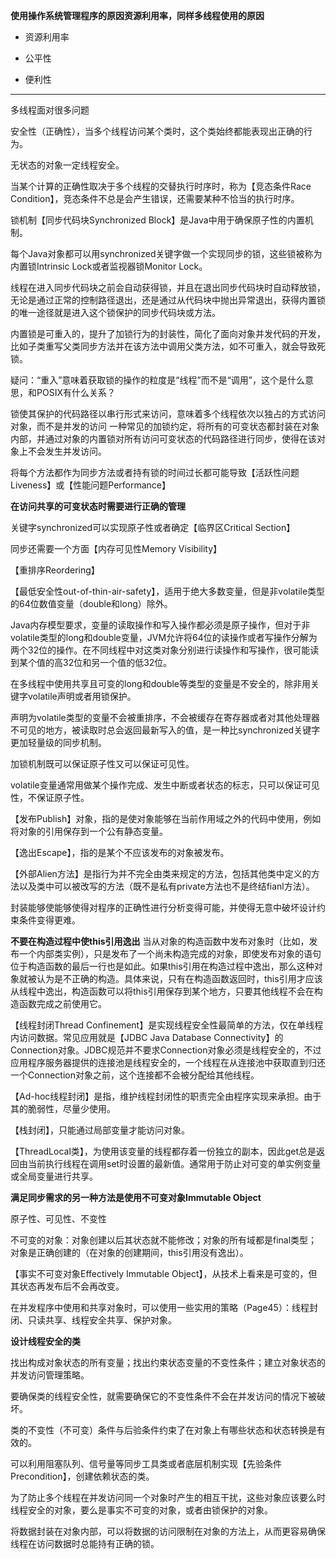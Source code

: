 **使用操作系统管理程序的原因资源利用率，同样多线程使用的原因**

- 资源利用率

- 公平性

- 便利性

---

多线程面对很多问题

安全性（正确性），当多个线程访问某个类时，这个类始终都能表现出正确的行为。
	
无状态的对象一定线程安全。
	
当某个计算的正确性取决于多个线程的交替执行时序时，称为【竞态条件Race Condition】，竞态条件不总是会产生错误，还需要某种不恰当的执行时序。

锁机制【同步代码块Synchronized Block】是Java中用于确保原子性的内置机制。

每个Java对象都可以用synchronized关键字做一个实现同步的锁，这些锁被称为内置锁Intrinsic Lock或者监视器锁Monitor Lock。

线程在进入同步代码块之前会自动获得锁，并且在退出同步代码块时自动释放锁，无论是通过正常的控制路径退出，还是通过从代码块中抛出异常退出，获得内置锁的唯一途径就是进入这个锁保护的同步代码块或方法。

内置锁是可重入的，提升了加锁行为的封装性，简化了面向对象并发代码的开发，比如子类重写父类同步方法并在该方法中调用父类方法，如不可重入，就会导致死锁。

疑问：“重入”意味着获取锁的操作的粒度是“线程”而不是“调用”，这个是什么意思，和POSIX有什么关系？

锁使其保护的代码路径以串行形式来访问，意味着多个线程依次以独占的方式访问对象，而不是并发的访问
一种常见的加锁约定，将所有的可变状态都封装在对象内部，并通过对象的内置锁对所有访问可变状态的代码路径进行同步，使得在该对象上不会发生并发访问。

将每个方法都作为同步方法或者持有锁的时间过长都可能导致【活跃性问题Liveness】或【性能问题Performance】
	
**在访问共享的可变状态时需要进行正确的管理**

关键字synchronized可以实现原子性或者确定【临界区Critical Section】

同步还需要一个方面【内存可见性Memory Visibility】

【重排序Reordering】

【最低安全性out-of-thin-air-safety】，适用于绝大多数变量，但是非volatile类型的64位数值变量（double和long）除外。

Java内存模型要求，变量的读取操作和写入操作都必须是原子操作，但对于非volatile类型的long和double变量，JVM允许将64位的读操作或者写操作分解为两个32位的操作。在不同线程中对这类对象分别进行读操作和写操作，很可能读到某个值的高32位和另一个值的低32位。

在多线程中使用共享且可变的long和double等类型的变量是不安全的，除非用关键字volatile声明或者用锁保护。

声明为volatile类型的变量不会被重排序，不会被缓存在寄存器或者对其他处理器不可见的地方，被读取时总会返回最新写入的值，是一种比synchronized关键字更加轻量级的同步机制。

加锁机制既可以保证原子性又可以保证可见性。

volatile变量通常用做某个操作完成、发生中断或者状态的标志，只可以保证可见性，不保证原子性。

【发布Publish】对象，指的是使对象能够在当前作用域之外的代码中使用，例如将对象的引用保存到一个公有静态变量。

【逸出Escape】，指的是某个不应该发布的对象被发布。

【外部Alien方法】是指行为并不完全由类来规定的方法，包括其他类中定义的方法以及类中可以被改写的方法（既不是私有private方法也不是终结fianl方法）。

封装能够使能够使得对程序的正确性进行分析变得可能，并使得无意中破坏设计约束条件变得更难。

**不要在构造过程中使this引用逸出**
当从对象的构造函数中发布对象时（比如，发布一个内部类实例），只是发布了一个尚未构造完成的对象，即使发布对象的语句位于构造函数的最后一行也是如此。如果this引用在构造过程中逸出，那么这种对象就被认为是不正确的构造。具体来说，只有在构造函数返回时，this引用才应该从线程中逸出，构造函数可以将this引用保存到某个地方，只要其他线程不会在构造函数完成之前使用它。

【线程封闭Thread Confinement】是实现线程安全性最简单的方法，仅在单线程内访问数据。常见应用就是【JDBC Java Database Connectivity】的Connection对象。JDBC规范并不要求Connection对象必须是线程安全的，不过应用程序服务器提供的连接池是线程安全的，一个线程在从连接池中获取直到归还一个Connection对象之前，这个连接都不会被分配给其他线程。


【Ad-hoc线程封闭】是指，维护线程封闭性的职责完全由程序实现来承担。由于其的脆弱性，尽量少使用。


【栈封闭】，只能通过局部变量才能访问对象。

【ThreadLocal类】，为使用该变量的线程都存着一份独立的副本，因此get总是返回由当前执行线程在调用set时设置的最新值。通常用于防止对可变的单实例变量或全局变量进行共享。

**满足同步需求的另一种方法是使用不可变对象Immutable Object**

原子性、可见性、不变性

不可变的对象：对象创建以后其状态就不能修改；对象的所有域都是final类型；对象是正确创建的（在对象的创建期间，this引用没有逸出）。

【事实不可变对象Effectively Immutable Object】，从技术上看来是可变的，但其状态再发布后不会再改变。

在并发程序中使用和共享对象时，可以使用一些实用的策略（Page45）：线程封闭、只读共享、线程安全共享、保护对象。

**设计线程安全的类**

找出构成对象状态的所有变量；找出约束状态变量的不变性条件；建立对象状态的并发访问管理策略。

要确保类的线程安全性，就需要确保它的不变性条件不会在并发访问的情况下被破坏。

类的不变性（不可变）条件与后验条件约束了在对象上有哪些状态和状态转换是有效的。

可以利用阻塞队列、信号量等同步工具类或者底层机制实现【先验条件Precondition】，创建依赖状态的类。

为了防止多个线程在并发访问同一个对象时产生的相互干扰，这些对象应该要么时线程安全的对象，要么是事实不可变的对象，或者由锁保护的对象。

将数据封装在对象内部，可以将数据的访问限制在对象的方法上，从而更容易确保线程在访问数据时总能持有正确的锁。
